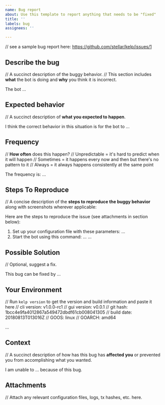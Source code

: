 ```yaml
---
name: Bug report
about: Use this template to report anything that needs to be "fixed"
title: ''
labels: bug
assignees: ''

---
```


// see a sample bug report here: https://github.com/stellar/kelp/issues/1

## Describe the bug
// A succinct description of the buggy behavior.
// This section includes **what** the bot is doing and **why** you think it is incorrect.

The bot ...

## Expected behavior
// A succinct description of **what you expected to happen**.

I think the correct behavior in this situation is for the bot to ...

## Frequency
// **How often** does this happen?
//     Unpredictable = it's hard to predict when it will happen
//     Sometimes = it happens every now and then but there's no pattern to it
//     Always = it always happens consistently at the same point

The frequency is: ...

## Steps To Reproduce
// A concise description of the **steps to reproduce the buggy behavior** along with screenshots wherever applicable:

Here are the steps to reproduce the issue (see attachments in section below):
1. Set up your configuration file with these parameters: ...
2. Start the bot using this command: ...
...

## Possible Solution
// Optional, suggest a fix.

This bug can be fixed by ...

## Your Environment
// Run `kelp version` to get the version and build information and paste it here
//   cli version: v1.0.0-rc1
//   gui version: v0.0.1
//   git hash: 1bcc4e9fa4012867a549472dbdf61cb008041305
//   build date: 20180813T013016Z
//   GOOS: linux
//   GOARCH: amd64

...

## Context
// A succinct description of how has this bug has **affected you** or prevented you from accomplishing what you wanted.

I am unable to ... because of this bug.

## Attachments
// Attach any relevant configuration files, logs, tx hashes, etc. here.
